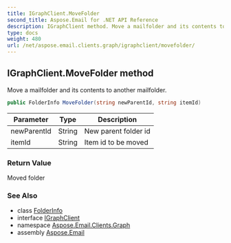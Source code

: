 ```yaml
---
title: IGraphClient.MoveFolder
second_title: Aspose.Email for .NET API Reference
description: IGraphClient method. Move a mailfolder and its contents to another mailfolder
type: docs
weight: 480
url: /net/aspose.email.clients.graph/igraphclient/movefolder/
---
```

## IGraphClient.MoveFolder method

Move a mailfolder and its contents to another mailfolder.

```csharp
public FolderInfo MoveFolder(string newParentId, string itemId)
```

| Parameter | Type | Description |
| --- | --- | --- |
| newParentId | String | New parent folder id |
| itemId | String | Item id to be moved |

### Return Value

Moved folder

### See Also

* class [FolderInfo](../../folderinfo/)
* interface [IGraphClient](../)
* namespace [Aspose.Email.Clients.Graph](../../igraphclient/)
* assembly [Aspose.Email](../../../)


